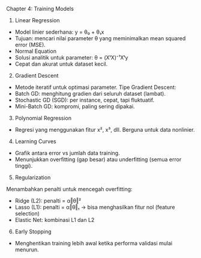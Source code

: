 Chapter 4: Training Models

1. Linear Regression
- Model linier sederhana: y = θ₀ + θ₁x
- Tujuan: mencari nilai parameter θ yang meminimalkan mean squared error (MSE).
- Normal Equation
- Solusi analitik untuk parameter: θ = (XᵗX)⁻¹Xᵗy
- Cepat dan akurat untuk dataset kecil.
2. Gradient Descent
- Metode iteratif untuk optimasi parameter.
Tipe Gradient Descent:
- Batch GD: menghitung gradien dari seluruh dataset (lambat).
- Stochastic GD (SGD): per instance, cepat, tapi fluktuatif.
- Mini-Batch GD: kompromi, paling sering dipakai.
3. Polynomial Regression
- Regresi yang menggunakan fitur x², x³, dll. Berguna untuk data nonlinier.
4. Learning Curves
- Grafik antara error vs jumlah data training.
- Menunjukkan overfitting (gap besar) atau underfitting (semua error tinggi).
5. Regularization

Menambahkan penalti untuk mencegah overfitting:
- Ridge (L2): penalti = α‖θ‖²
- Lasso (L1): penalti = α‖θ‖₁ → bisa menghasilkan fitur nol (feature selection)
- Elastic Net: kombinasi L1 dan L2
6. Early Stopping
- Menghentikan training lebih awal ketika performa validasi mulai menurun.
